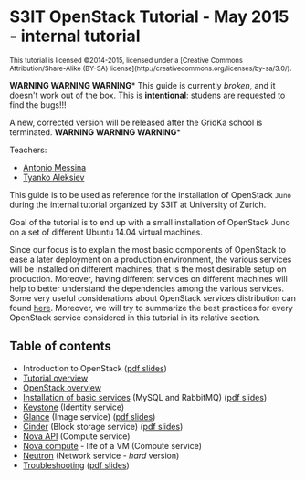 S3IT OpenStack Tutorial - May 2015 - internal tutorial
======================================================

<sub>
   This tutorial is licensed ©2014-2015, licensed under a
   [Creative Commons Attribution/Share-Alike (BY-SA) license](http://creativecommons.org/licenses/by-sa/3.0/).
</sub>

**WARNING WARNING WARNING***
This guide is currently *broken*, and it doesn't work out of the
box. This is **intentional**: studens are requested to find the
bugs!!!

A new, corrected version will be released after the GridKa school is terminated.
**WARNING WARNING WARNING***

Teachers:

* [Antonio Messina](mailto:antonio.s.messina@gmail.com)
* [Tyanko Aleksiev](mailto:tyanko.alexiev@gmail.com)


This guide is to be used as reference for the installation of
OpenStack `Juno` during the internal tutorial organized by S3IT at
University of Zurich.

Goal of the tutorial is to end up with a small installation of
OpenStack Juno on a set of different Ubuntu 14.04 virtual
machines.

Since our focus is to explain the most basic components of OpenStack
to ease a later deployment on a production environment, the various
services will be installed on different machines, that is the most
desirable setup on production. Moreover, having different services on
different machines will help to better understand the dependencies
among the various services. Some very useful considerations about OpenStack
services distribution can found [here](http://docs.openstack.org/openstack-ops/content/cloud_controller_design.html).
Moreover, we will try to summarize the best practices for every OpenStack
service considered in this tutorial in its relative section. 

Table of contents
-----------------

* Introduction to OpenStack ([pdf slides](presentations/overview/openstack.pdf?raw=true))
* [Tutorial overview](tutorial/overview.rst)
* [OpenStack overview](tutorial/openstack_overview.rst)
* [Installation of basic services](tutorial/basic_services.rst) (MySQL
  and RabbitMQ) ([pdf slides](presentations/db-rabbit/db-rabbit.pdf?raw=true))
* [Keystone](tutorial/keystone.rst) (Identity service)
* [Glance](tutorial/glance.rst) (Image service) ([pdf slides](presentations/glance/glance.pdf?raw=true))
* [Cinder](tutorial/cinder.rst) (Block storage service) ([pdf slides](presentations/cinder/cinder.pdf?raw=true))
* [Nova API](tutorial/nova_api.rst) (Compute service)
* [Nova compute](tutorial/nova_compute.rst) - life of a VM (Compute service)
* [Neutron](tutorial/neutron.rst) (Network service - *hard* version)
* [Troubleshooting](tutorial/troubleshooting1.rst)
  ([pdf slides](presentations/neutron/neutron.pdf?raw=true))
